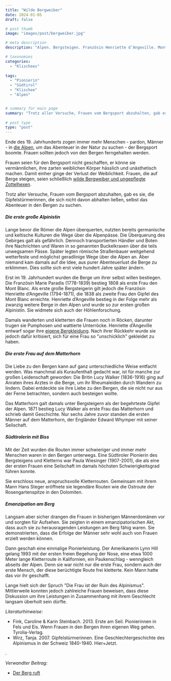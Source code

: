 ```yaml
---
title: "Wilde Bergweiber"
date: 2024-01-05
draft: false

# post thumb
image: "images/post/bergweiber.jpg"

# meta description
description: "Alpen. Bergsteigen. Französin Henriette d’Angeville. Mont Blanc. Alpinismus und Frauen. Britin Lucy Walker. Matterhorn. Paula Wiesinger. Südtirol. Rosengarten. Dolomiten. Ostroute der Rosengartenspitze. Amerikanerin Lynn Hill. Nose, eine etwa 1000 Meter lange Kletterroute in Kalifornien."

# taxonomies
categories:
  - "Klischees"
  
tags:
  - "Pionierin"
  - "Südtirol"
  - "Klischee"
  - "Alpen"


# summary for main page
summary: "Trotz aller Versuche, Frauen vom Bergsport abzuhalten, gab es sie, die Gipfelstürmerinnen, die sich nicht davon abhalten ließen, selbst das Abenteuer in den Bergen zu suchen - eine Spurensuche in den Alpen." 
  
# post type
type: "post"
---
```


Ende des 19. Jahrhunderts zogen immer mehr Menschen - pardon, Männer - in [die Alpen](https://aether.ethz.ch/ausgabe/montan-welten/medien-der-erstbesteigung/), um das Abenteuer in der Natur zu suchen - der Bergsport boomte. Frauen sollten jedoch von den Bergen ferngehalten werden.

Frauen seien für den Bergsport nicht geschaffen, er könne sie vermännlichen, ihre zarten weiblichen Körper hässlich und unästhetisch machen. Damit einher ginge der Verlust der Weiblichkeit. Frauen, die auf Berge steigen, seien schließlich [wilde Bergweiber und ungepflegte Zottelhexen](https://www.geo.de/natur/22611-rtkl-frauen-den-bergen-wie-frauen-vom-bergsteigen-ausgeschlossen-wurden-und-die-gipfel).

Trotz aller Versuche, Frauen vom Bergsport abzuhalten, gab es sie, die Gipfelstürmerinnen, die sich nicht davon abhalten ließen, selbst das Abenteuer in den Bergen zu suchen.

##### Die erste große Alpinistin

Lange bevor die Römer die Alpen überquerten, nutzten bereits germanische und keltische Kulturen die Wege über die Alpenpässe. Die Überquerung des Gebirges galt als gefährlich. Dennoch transportierten Händler und Boten ihre Nachrichten und Waren in so genannten Buckelkraxen über die teils unwegsamen Pässe. Später legten römische Straßenbauer weitgehend wetterfeste und möglichst geradlinige Wege über die Alpen an. Aber niemand kam damals auf die Idee, aus purer Abenteuerlust die Berge zu erklimmen. Dies sollte sich erst viele hundert Jahre später ändern.

Erst im 19. Jahrhundert wurden die Berge um ihrer selbst willen bestiegen. Die Französin Marie Paradis (1778-1839) bestieg 1808 als erste Frau den Mont Blanc. Als erste große Bergsteigerin gilt jedoch die Französin Henriette d’Angeville (1794-1871), die 1838 als zweite Frau den Gipfel des Mont Blanc erreichte. Henriette d’Angeville bestieg in der Folge mehr als zwanzig weitere Berge in den Alpen und wurde so zur ersten großen Alpinistin. Sie widmete sich auch der Höhlenforschung.

Damals wanderten und kletterten die Frauen noch in Röcken, darunter trugen sie Pumphosen und wattierte Unterröcke. Henriette d’Angeville entwarf sogar ihre [eigene Bergkleidung](https://de.wikipedia.org/wiki/Henriette_d%E2%80%99Angeville#/media/Datei:Henriette_d'Angeville,_J._H%C3%A9bert,_1838.jpg). Nach ihrer Rückkehr wurde sie jedoch dafür kritisiert, sich für eine Frau so "unschicklich" gekleidet zu haben. 

##### Die erste Frau auf dem Matterhorn

Die Liebe zu den Bergen kann auf ganz unterschiedliche Weise entfacht werden. Was manchmal als Kuraufenthalt gedacht war, ist für manche zur großen Leidenschaft geworden: Die Britin Lucy Walker (1836-1916) ging auf Anraten ihres Arztes in die Berge, um ihr Rheumaleiden durch Wandern zu lindern. Dabei entdeckte sie ihre Liebe zu den Bergen, die sie nicht nur aus der Ferne betrachten, sondern auch besteigen wollte. 

Das Matterhorn galt damals unter Bergsteigern als der begehrteste Gipfel der Alpen. 1871 bestieg Lucy Walker als erste Frau das Matterhorn und schrieb damit Geschichte. Nur sechs Jahre zuvor standen die ersten Männer auf dem Matterhorn, der Engländer Edward Whymper mit seiner Seilschaft.

##### Südtirolerin mit Biss

Mit der Zeit wurden die Routen immer schwieriger und immer mehr Menschen waren in den Bergen unterwegs. Eine Südtiroler Pionierin des Bergsteigens und Kletterns war Paula Wiesinger (1907-2001), die als eine der ersten Frauen eine Seilschaft im damals höchsten Schwierigkeitsgrad führen konnte. 

Sie erschloss neue, anspruchsvolle Kletterrouten. Gemeinsam mit ihrem Mann Hans Steger eröffnete sie legendäre Routen wie die Ostroute der Rosengartenspitze in den Dolomiten.

##### Emanzipation am Berg

Langsam aber sicher drangen die Frauen in bisherigen Männerdomänen vor und sorgten für Aufsehen. Sie zeigten in einem emanzipatorischen Akt, dass auch sie zu herausragenden Leistungen am Berg fähig waren. Sie demonstrierten, dass die Erfolge der Männer sehr wohl auch von Frauen erzielt werden können. 

Dann geschah eine einmalige Pionierleistung. Der Amerikanerin Lynn Hill gelang 1993 mit der ersten freien Begehung der Nose, eine etwa 1000 Meter lange Kletterroute in Kalifornien, ein Paukenschlag - wenngleich abseits der Alpen. Denn sie war nicht nur die erste Frau, sondern auch der erste Mensch, der diese berüchtigte Route frei kletterte. Kein Mann hatte das vor ihr geschafft.

Lange hielt sich der Spruch "Die Frau ist der Ruin des Alpinismus". Mittlerweile konnten jedoch zahlreiche Frauen beweisen, dass diese Diskussion um ihre Leistungen in Zusammenhang mit ihrem Geschlecht langsam überholt sein dürfte.

*Literaturhinweise:*
- Fink, Caroline & Karin Steinbach. 2013. Erste am Seil. Pionierinnen in Fels und Eis. Wenn Frauen in den Bergen ihren eigenen Weg gehen. Tyrolia-Verlag.
- Wirz, Tanja. 2007. Gipfelstürmerinnen. Eine Geschlechtergeschichte des Alpinismus in der Schweiz 1840-1940. Hier+Jetzt.


.


*Verwandter Beitrag:*
- [Der Berg ruft](https://www.erinnermich.eu/blog/dyhrenfurth/)

